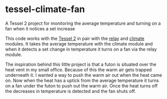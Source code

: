 # tessel-climate-fan
A Tessel 2 project for monitoring the average temperature and turning on a fan when it notices a set increase

This code works with the <a href="https://tessel.io/" target="_blank">Tessel 2</a> in pair with the <a href="https://tessel.io/modules#module-relay" target="_blank">relay</a> and <a href="https://tessel.io/modules#module-climate" target="_blank">climate</a> modules. It takes the average temperature with the climate module and when it detects a set change in temperature it turns on a fan via the relay module.

The inspiration behind this little project is that a futon is situated over the heat vent in my small office. Because of this the warm air gets trapped underneath it. I wanted a way to push the warm air out when the heat came on. Now when the heat has a uptick from the average temperature it turns on a fan under the futon to push out the warm air. Once the heat turns off the decreases in temperature is detected and the fan shuts off. 
